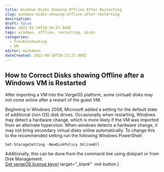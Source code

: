 ```yaml
---
title: Windows Disks Showing Offline After Restarting
slug: windows-disks-showing-offline-after-restarting
description: 
draft: false
date: 2023-01-24T14:16:57.949Z
tags: windows, offline, restarting, disks
categories:
  - Troubleshooting
  - VM
editor: markdown
dateCreated: 2022-08-10T18:23:27.988Z
---
```


## How to Correct Disks showing Offline after a Windows VM is Restarted
After importing a VM into the VergeOS platform, some (virtual) disks may not come online after a restart of the guest VM.

Beginning in Windows 2008, Microsoft added a setting for the default state of additional (non OS) disk drives.
Occasionally when restarting, Windows may detect a hardware change, which is more likely if the VM was imported from an alternate hypervisor.
When windows detects a hardware change, it may not bring secondary virtual disks online automatically.
To change this to the recommended setting run the following Windows PowerShell:

`Set-StorageSetting -NewDiskPolicy OnlineAll`

Additionally, this can be done from the command line using diskpart or from Disk Management.
<br>
[Get vergeOS license keys](https://www.verge.io/test-drive){ target="_blank" .md-button }